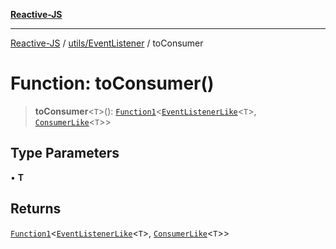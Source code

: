 [**Reactive-JS**](../../../README.md)

***

[Reactive-JS](../../../README.md) / [utils/EventListener](../README.md) / toConsumer

# Function: toConsumer()

> **toConsumer**\<`T`\>(): [`Function1`](../../../functions/type-aliases/Function1.md)\<[`EventListenerLike`](../../interfaces/EventListenerLike.md)\<`T`\>, [`ConsumerLike`](../../interfaces/ConsumerLike.md)\<`T`\>\>

## Type Parameters

• **T**

## Returns

[`Function1`](../../../functions/type-aliases/Function1.md)\<[`EventListenerLike`](../../interfaces/EventListenerLike.md)\<`T`\>, [`ConsumerLike`](../../interfaces/ConsumerLike.md)\<`T`\>\>
